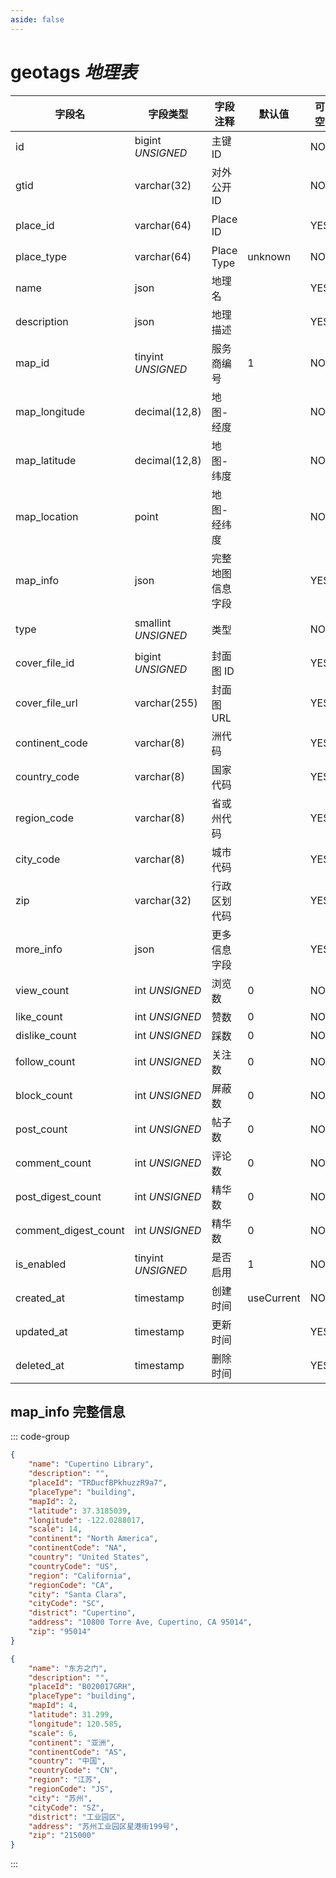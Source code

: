 ```yaml
---
aside: false
---
```


# geotags *地理表*

| 字段名 | 字段类型 | 字段注释 | 默认值 | 可空 | 备注 |
| --- | --- | --- | --- | --- | --- |
| id | bigint *UNSIGNED* | 主键 ID | | NO | 自动递增 |
| gtid | varchar(32) | 对外公开 ID |  | NO | **唯一值** |
| place_id | varchar(64) | Place ID |  | YES | **唯一值**<br>地图服务商专属 ID |
| place_type | varchar(64) | Place Type | unknown | NO | 地图服务商地点位置 |
| name | json | 地理名 |  | YES | **多语言** |
| description | json | 地理描述 |  | YES | **多语言** |
| map_id | tinyint *UNSIGNED* | 服务商编号 | 1 | NO | 来源[地图服务商](../../configs/dictionary/maps.md)键值字典 |
| map_longitude | decimal(12,8) | 地图-经度 |  | NO | 浮点数，范围为 -180~180，负数表示西经 |
| map_latitude | decimal(12,8) | 地图-纬度 |  | NO | 浮点数，范围为 -90~90，负数表示南纬 |
| map_location | point | 地图-经纬度  |  | NO | longitude, latitude |
| map_info | json | 完整地图信息字段 |  | YES |  |
| type | smallint *UNSIGNED* | 类型 |  | NO | 用于自定义用途，比如分类或过滤 |
| cover_file_id | bigint *UNSIGNED* | 封面图 ID |  | YES | 关联字段 [files->id](../systems/files.md) |
| cover_file_url | varchar(255) | 封面图 URL |  | YES |  |
| continent_code | varchar(8) | 洲代码 |  | YES | 亚洲 AS |
| country_code | varchar(8) | 国家代码 |  | YES | 中国 CN |
| region_code | varchar(8) | 省或州代码 |  | YES | 江苏 JS |
| city_code | varchar(8) | 城市代码 |  | YES | 苏州 SZ |
| zip | varchar(32) | 行政区划代码 |  | YES | 215000 |
| more_info | json | 更多信息字段 |  | YES |  |
| view_count | int *UNSIGNED* | 浏览数 | 0 | NO | 由插件记录 |
| like_count | int *UNSIGNED* | 赞数 | 0 | NO | 有多少用户赞了该地理 |
| dislike_count | int *UNSIGNED* | 踩数 | 0 | NO | 有多少用户踩了该地理 |
| follow_count | int *UNSIGNED* | 关注数 | 0 | NO | 有多少用户关注了（收藏）该地理 |
| block_count | int *UNSIGNED* | 屏蔽数 | 0 | NO | 有多少用户屏蔽了（不感兴趣）该地理 |
| post_count | int *UNSIGNED* | 帖子数 | 0 | NO | 有多少帖子关联了该地理 |
| comment_count | int *UNSIGNED* | 评论数 | 0 | NO | 有多少评论关联了该地理 |
| post_digest_count | int *UNSIGNED* | 精华数 | 0 | NO | 插件操作加精，插件加减统计数 |
| comment_digest_count | int *UNSIGNED* | 精华数 | 0 | NO | 插件操作加精，插件加减统计数 |
| is_enabled | tinyint *UNSIGNED* | 是否启用 | 1 | NO | 0.不启用 / 1.启用 |
| created_at | timestamp | 创建时间 | useCurrent | NO | 比如 MySQL 默认值为 CURRENT_TIMESTAMP |
| updated_at | timestamp | 更新时间 |  | YES |  |
| deleted_at | timestamp | 删除时间 |  | YES |  |

## map_info 完整信息

::: code-group
```json [en]
{
    "name": "Cupertino Library",
    "description": "",
    "placeId": "TRDucfBPkhuzzR9a7",
    "placeType": "building",
    "mapId": 2,
    "latitude": 37.3185039,
    "longitude": -122.0288017,
    "scale": 14,
    "continent": "North America",
    "continentCode": "NA",
    "country": "United States",
    "countryCode": "US",
    "region": "California",
    "regionCode": "CA",
    "city": "Santa Clara",
    "cityCode": "SC",
    "district": "Cupertino",
    "address": "10800 Torre Ave, Cupertino, CA 95014",
    "zip": "95014"
}
```

```json [zh-Hans]
{
    "name": "东方之门",
    "description": "",
    "placeId": "B020017GRH",
    "placeType": "building",
    "mapId": 4,
    "latitude": 31.299,
    "longitude": 120.585,
    "scale": 6,
    "continent": "亚洲",
    "continentCode": "AS",
    "country": "中国",
    "countryCode": "CN",
    "region": "江苏",
    "regionCode": "JS",
    "city": "苏州",
    "cityCode": "SZ",
    "district": "工业园区",
    "address": "苏州工业园区星港街199号",
    "zip": "215000"
}
```
:::
